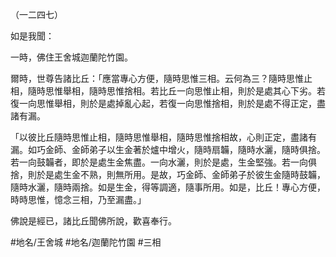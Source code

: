 （一二四七）

如是我聞：

一時，佛住王舍城迦蘭陀竹園。

爾時，世尊告諸比丘：「應當專心方便，隨時思惟三相。云何為三？隨時思惟止相，隨時思惟舉相，隨時思惟捨相。若比丘一向思惟止相，則於是處其心下劣。若復一向思惟舉相，則於是處掉亂心起，若復一向思惟捨相，則於是處不得正定，盡諸有漏。

「以彼比丘隨時思惟止相，隨時思惟舉相，隨時思惟捨相故，心則正定，盡諸有漏。如巧金師、金師弟子以生金著於爐中增火，隨時扇韛，隨時水灑，隨時俱捨。若一向鼓韛者，即於是處生金焦盡。一向水灑，則於是處，生金堅強。若一向俱捨，則於是處生金不熟，則無所用。是故，巧金師、金師弟子於彼生金隨時鼓韛，隨時水灑，隨時兩捨。如是生金，得等調適，隨事所用。如是，比丘！專心方便，時時思惟，憶念三相，乃至漏盡。」

佛說是經已，諸比丘聞佛所說，歡喜奉行。

#地名/王舍城
#地名/迦蘭陀竹園
#三相
